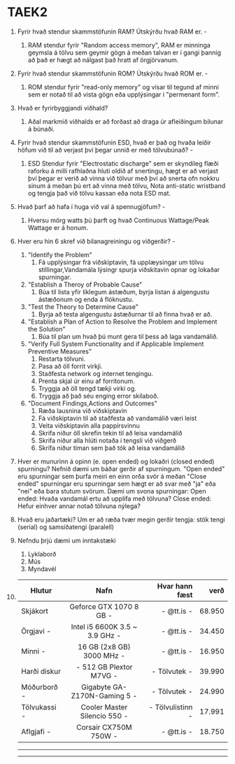 # TAEK2

1. Fyrir hvað stendur skammstöfunin RAM? Útskýrðu hvað RAM er. -
	1. RAM stendur fyrir "Random access memory", RAM er minninga geymsla á tölvu sem geymir gögn á meðan talvan er í gangi þannig að það er hægt að nálgast það hratt af örgjörvanum.

2. Fyrir hvað stendur skammstöfunin ROM? Útskýrðu hvað ROM er. -
	1. ROM stendur fyrir "read-only memory" og vísar til tegund af minni sem er notað til að vista gögn eða upplýsingar í "permenant form".

3. Hvað er fyrirbyggjandi viðhald?
	1. Aðal markmið viðhalds er að forðast að draga úr afleiðingum bilunar á búnaði.

4. Fyrir hvað stendur skammstöfunin ESD, hvað er það og hvaða leiðir 	höfum við til að verjast því þegar unnið er með tölvubúnað? -
	1. ESD Stendur fyrir "Electrostatic discharge" sem er skyndileg flæði raforku á milli rafhlaðna hluti oldið af snertingu, hægt er að verjast því þegar er verið að vinna við tölvur með þvi að snerta ofn nokkru sinum á meðan þú ert að vinna með tölvu, Nota anti-static wristband og tengja það við tölvu kassan eða nota ESD mat.

5. Hvað þarf að hafa í huga við val á spennugjöfum? -
	1. Hversu mörg watts þú þarft og hvað Continuous Wattage/Peak Wattage er á honum.

6. Hver eru hin 6 skref við bilanagreiningu og viðgerðir? -
	1. "Identify the Problem"
		1. Fá upplýsingar frá viðskiptavin, fá upplæysingar um tölvu stillingar,Vandamála lýsingr spurja viðskitavin opnar og lokaðar spurningar.
	2. "Establish a Theroy of Probable Cause"
		1. Búa til lista yfir líklegum ástæðum, byrja listan á algengustu ástæðonum og enda á flóknustu.
	3. "Test the Theory to Determine Cause"
		1. Byrja að testa algengustu ástæðurnar til að finna hvað er að.
	4. "Establish a Plan of Action to Resolve the Problem and Implement the Solution"
		1. Búa til plan um hvað þú munt gera til þess að laga vandamálið.
	5. "Verify Full System Functionality and if Applicable Implement Preventive Measures"
		1. Restarta tölvuni.
		2. Pasa að öll forrit virkji.
		3. Staðfesta network og internet tengingu.
		4. Prenta skjal úr einu af forritonum.
		5. Tryggja að öll tengd tækji virki og.
		6. Tryggja að það séu enging error skilaboð.
	6. "Document Findings,Actions and Outcomes"
		1. Ræða lausnina við viðskiptavin
		2. Fá viðskiptavin til að staðfesta að vandamálið væri leist
		3. Veita viðskiptavin alla pappírsvinnu
		4. Skrifa niður öll skrefin tekin til að leisa vandamálið
		5. Skrifa niður alla hlúti notaða í tengsli við viðgerð
		6. Skrifa niður tíman sem það tók að leisa vandamálið

7. Hver er munurinn á opinn (e. open ended) og lokaðri (closed ended)
spurningu?
Nefnið dæmi um báðar gerðir af spurningum.
	"Open ended" eru spurningar sem þurfa meiri en einn orða svör á meðan "Close ended" spurningar eru spurningar sem hægt er að svar með "ja" eða "nei" eða bara stutum svörum. Dæmi um svona spurningar: 
	Open ended: Hvaða vandamál ertu að upplifa með tölvuna?
	Close ended: Hefur einhver annar notað tölvuna nýlega?

8. Hvað eru jaðartæki?
	 Um er að ræða tvær megin gerðir tengja:  stök tengi (serial) og samsíðatengi (paralell)

9. Nefndu þrjú dæmi um inntakstæki
	1. Lyklaborð
	2. Mús
	3. Myndavél


10. | Hlutur       	| Nafn							| 	 Hvar hann fæst        |    verð   |
	| ------------- |:-----------------------------:|-------------------------:|----------:|
	|Skjákort       | Geforce GTX 1070 8 GB -		|		- @tt.is - 		   |	68.950 |
	|Örgjavi -      |Intel i5 6600K 3.5 ~ 3.9 GHz - |		- @tt.is - 		   |	34.450 |
	|Minni -        |16 GB (2x8 GB) 3000 MHz - 		|		- @tt.is - 		   |	16.950 |
	|Harði diskur   |- 512 GB Plextor M7VG - 		|		- Tölvutek - 	   |	39.990 |
	|Móðurborð -    |Gigabyte GA-Z170N-Gaming 5 -  	|		- Tölvutek - 	   |	24.990 |
	|Tölvukassi -   |Cooler Master Silencio 550 - 	|		- Tölvulistinn -   |	17.991 |
	|Aflgjafi -     |Corsair CX750M 750W - 			|		- @tt.is - 		   |	18.750 |
    ----------------------------------------------------------------------------------------
    ----------------------------------------------------------------------------------------